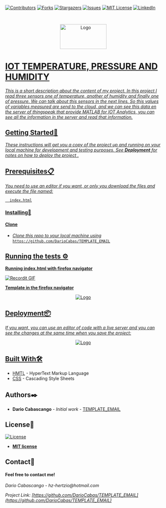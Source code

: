 [![Contributors][contributors-shield]][contributors-url]
[![Forks][forks-shield]][forks-url]
[![Stargazers][stars-shield]][stars-url]
[![Issues][issues-shield]][issues-url]
[![MIT License][license-shield]][license-url]
[![LinkedIn][linkedin-shield]][linkedin-url]

<!-- PROJECT LOGO -->

<br />
<p align="center">
  <a href="https://github.com/DarioCabas/ROS_Webpage">
    <img src="https://imageog.flaticon.com/icons/png/512/25/25231.png?size=1200x630f&pad=10,10,10,10&ext=png&bg=FFFFFFFF" alt="Logo" width="150" height="80"
  </a>
</p>

# IOT TEMPERATURE, PRESSURE AND HUMIDITY 

_This is a short description about the content of my project. In this project I read three sensors one of temperature, another of humidity and finally one of pressure. We can talk about this sensors in the next lines. So this values of variables measured are send to the cloud, and we can see this data en the server of thingspeak that provide MATLAB for IOT Analytics, you can see all the information in the server and read that information._

## Getting Started🚀


_These instructions will get you a copy of the project up and running on your local machine for development and testing purposes. See_ **_Deployment_** _for notes on how to deploy the project ._


## Prerequisites:clipboard:

_You need to use an editor if you want, or only you download the files and execute the file named:_ 

```
  index.html
```

### Installing🔧

#### Clone

- _Clone this repo to your local machine using_ `https://github.com/DarioCabas/TEMPLATE_EMAIL`

## Running the tests ⚙️

**Running index.html with firefox navigator**

![Recordit GIF](http://g.recordit.co/lbKzLLWMum.gif)

**Template in the firefox navigator**
<p align="center">
    <img src="http://g.recordit.co/tAi3tcIfoo.gif" alt="Logo">

</p>


## Deployment📦

_If you want, you can use an editor of code with a live server and you can see the changes at the same time when you save the project:_

<p align="center">
    <img src="http://g.recordit.co/TtbT6sYqv5.gif" alt="Logo">
</p>

## Built With🛠️

* [HMTL](https://codigofacilito.com/articulos/que-es-html) - HyperText Markup Language
* [CSS](https://es.wikipedia.org/wiki/Hoja_de_estilos_en_cascada) - Cascading Style Sheets


## Authors✒️

* **Dario Cabascango** - *Initial work* - [TEMPLATE_EMAIL](https://github.com/DarioCabas)


## License📄

[![License](http://img.shields.io/:license-mit-blue.svg?style=flat-square)](http://badges.mit-license.org)

- **[MIT license](http://opensource.org/licenses/mit-license.php)**


## Contact:e-mail: 

#### Feel free to contact me!

_Dario Cabascango_  - _hz-hertzio@hotmail.com_ 

_Project Link:_ _[https://github.com/DarioCabas/TEMPLATE_EMAIL](https://github.com/DarioCabas/TEMPLATE_EMAIL)_


<!-- MARKDOWN LINKS & IMAGES -->
<!-- https://www.markdownguide.org/basic-syntax/#reference-style-links -->
[contributors-shield]: https://img.shields.io/github/contributors/DarioCabas/IOT_RASPBERRY.svg?style=flat-square
[contributors-url]: https://github.com/DarioCabas/IOT_RASPBERRY/graphs/contributors
[forks-shield]: https://img.shields.io/github/forks/DarioCabas/IOT_RASPBERRY.svg?style=flat-square
[forks-url]: https://github.com/DarioCabas/IOT_RASPBERRY/network/members
[stars-shield]: https://img.shields.io/github/stars/DarioCabas/IOT_RASPBERRY.svg?style=flat-square
[stars-url]: https://github.com/DarioCabas/IOT_RASPBERRY/stargazers
[issues-shield]: https://img.shields.io/github/issues/DarioCabas/IOT_RASPBERRY.svg?style=flat-square
[issues-url]: https://github.com/DarioCabas/IOT_RASPBERRY/issues
[license-shield]: https://img.shields.io/github/license/DarioCabas/IOT_RASPBERRY.svg?style=flat-square
[license-url]: https://github.com/DarioCabas/IOT_RASPBERRY/blob/master/LICENSE.txt
[linkedin-shield]: https://img.shields.io/badge/-LinkedIn-black.svg?style=flat-square&logo=linkedin&colorB=555
[linkedin-url]: https://linkedin.com/in/dario-cabascango-9724431a3


